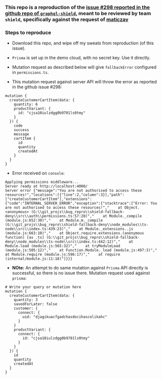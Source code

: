 ### This repo is a reproduction of the [issue #298 reported in the github repo of `graphql-shield`](https://github.com/maticzav/graphql-shield/issues/298), meant to be reviewed by team `shield`, specifically against the request of [maticzav](https://github.com/maticzav)

### Steps to reproduce

- Download this repo, and wipe off my sweats from reproduction (of this issue).

- `Prisma` is set up in the demo cloud, with no secret key. Use it directly.

- Mutation request as described below will give `fallbackError` configured in `permissions.ts`.

- This mutation request against server API will throw the error as reported in the github issue #298:

```
mutation {
  createCustomerCartItem(data: {
    quantity: 6
    productVariant: {
      id: "cjsa10iulzdgg0b9701ls0tmy"
    }
  }) {
    code
    success
    message
    cartItem {
      id
      quantity
      createdAt
    }
  }
}
```

- Error received on `console`:

```
Applying permissions middleware...
Server ready at http://localhost:4000/
Server error {"message":"You are not authorised to access these resources!","locations":[{"line":2,"column":3}],"path":["createCustomerCartItem"],"extensions":{"code":"INTERNAL_SERVER_ERROR","exception":{"stacktrace":["Error: You are not authorised to access these resources!","    at Object.<anonymous> (G:\\git_projs\\bug_repro\\shield-fallback-deny\\src\\auth\\permissions.ts:57:20)","    at Module._compile (module.js:652:30)","    at Module.m._compile (G:\\git_projs\\bug_repro\\shield-fallback-deny\\node_modules\\ts-node\\src\\index.ts:439:23)","    at Module._extensions..js (module.js:663:10)","    at Object.require.extensions.(anonymous function) [as .ts] (G:\\git_projs\\bug_repro\\shield-fallback-deny\\node_modules\\ts-node\\src\\index.ts:442:12)","    at Module.load (module.js:565:32)","    at tryModuleLoad (module.js:505:12)","    at Function.Module._load (module.js:497:3)","    at Module.require (module.js:596:17)","    at require (internal/module.js:11:18)"]}}}
```

- **NOte:** An attempt to do same mutation against `Prisma` API directly is successful, so there is no issue there. Mutation request used against `prisma`:

```
# Write your query or mutation here
mutation {
  createCustomerCartItem(data: {
    quantity: 3
    savedForLater: false
    customer: {
      connect: {
        uid: "djagikuacfgadchasdocihascolikahc"
      }
    }
    productVariant: {
      connect: {
        id: "cjsa10iulzdgg0b9701ls0tmy"
      }
    }
  }) {
    id
    quantity
    createdAt
  }
}
```
